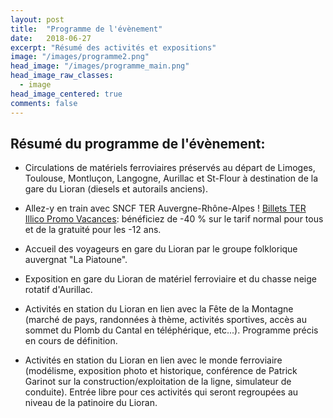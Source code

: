 ```yaml
---
layout: post
title:  "Programme de l'évènement"
date:   2018-06-27
excerpt: "Résumé des activités et expositions"
image: "/images/programme2.png"
head_image: "/images/programme_main.png"
head_image_raw_classes:
  - image
head_image_centered: true
comments: false
---
```


## Résumé du programme de l'évènement:

* Circulations de matériels ferroviaires préservés au départ de Limoges, Toulouse, Montluçon, Langogne, Aurillac et St-Flour à destination de la gare du Lioran (diesels et autorails anciens).

* Allez-y en train avec SNCF TER Auvergne-Rhône-Alpes ! [Billets TER Illico Promo Vacances](https://www.ter.sncf.com/auvergne-rhone-alpes/loisirs/evenements/150-ans-lioran/%5Btab%5Dplusdinfos): bénéficiez de -40 % sur le tarif normal pour tous et de la gratuité pour les -12 ans. 

* Accueil des voyageurs en gare du Lioran par le groupe folklorique auvergnat "La Piatoune".

* Exposition en gare du Lioran de matériel ferroviaire et du chasse neige rotatif d'Aurillac.

* Activités en station du Lioran en lien avec la Fête de la Montagne (marché de pays, randonnées à thème, activités sportives, accès au sommet du Plomb du Cantal en téléphérique, etc...). Programme précis en cours de définition.

* Activités en station du Lioran en lien avec le monde ferroviaire (modélisme, exposition photo et historique, conférence de Patrick Garinot sur la construction/exploitation de la ligne, simulateur de conduite). Entrée libre pour ces activités qui seront regroupées au niveau de la patinoire du Lioran.

